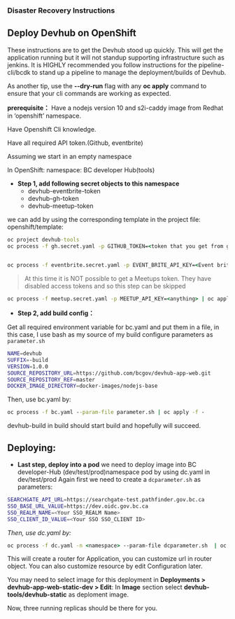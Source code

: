 ### Disaster Recovery Instructions


## Deploy Devhub on OpenShift
These instructions are to get the Devhub stood up quickly. This will get the application running but it will not standup supporting infrastructure such as jenkins. It is HIGHLY recommended you follow instructions for the pipeline-cli/bcdk to stand up a pipeline to manage the deployment/builds of Devhub.

As another tip, use the __--dry-run__ flag with any __oc apply__ command to ensure that your cli commands are working as expected.
 
 
**prerequisite：**
Have a nodejs version 10 and s2i-caddy image from Redhat in ‘openshift’ namespace.

Have Openshift Cli knowledge.

Have all required API token.(Github, eventbrite)

Assuming we start in an empty namespace
 
In OpenShift: namespace: BC developer Hub(tools)  


- **Step 1, add following secret objects to this namespace** 
  * devhub-eventbrite-token
  * devhub-gh-token
  * devhub-meetup-token

 we can add by using the corresponding template in the project file: openshift/template:

```cmd
oc project devhub-tools
oc process -f gh.secret.yaml -p GITHUB_TOKEN=<token that you get from github> | oc apply -f -
 

oc process -f eventbrite.secret.yaml -p EVENT_BRITE_API_KEY=<Event brite api key if you have> |oc apply -f -
```
>At this time it is NOT possible to get a Meetups token. They have disabled access tokens and so this step can be skipped 

```cmd
oc process -f meetup.secret.yaml -p MEETUP_API_KEY=<anything> | oc apply -f -
```
 
 
- **Step 2, add build config：**

Get all required environment variable for bc.yaml and put them in a file, in this case, I use bash as my source of my build configure parameters as `parameter.sh`
```sh
NAME=devhub
SUFFIX=-build
VERSION=1.0.0
SOURCE_REPOSITORY_URL=https://github.com/bcgov/devhub-app-web.git
SOURCE_REPOSITORY_REF=master
DOCKER_IMAGE_DIRECTORY=docker-images/nodejs-base
```

Then, use bc.yaml by:
```cmd
oc process -f bc.yaml --param-file parameter.sh | oc apply -f -
```

devhub-build in build should start build and hopefully will succeed.
 
## Deploying:

- **Last step, deploy into a pod**
we need to deploy image into BC developer-Hub (dev/test/prod)namespace pod by using dc.yaml in dev/test/prod 
Again first we need to create a `dcparameter.sh` as parameters:
```sh
SEARCHGATE_API_URL=https://searchgate-test.pathfinder.gov.bc.ca
SSO_BASE_URL_VALUE=https://dev.oidc.gov.bc.ca
SSO_REALM_NAME=<Your SSO_REALM Name>
SSO_CLIENT_ID_VALUE=<Your SSO SSO_CLIENT ID>
```

*Then, use dc.yaml by:*
```cmd
oc process -f dc.yaml -n <namespace> --param-file dcparameter.sh  | oc apply -f -
```
This will create a router for Application, you can customize url in router object.
You can also customize resource by edit Configuration later.

You may need to select image for this deployment in **Deployments > devhub-app-web-static-dev > Edit**: In **Image** section select **devhub-tools/devhub-static** as deploment image.

Now, three running replicas should be there for you.